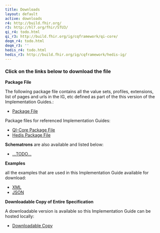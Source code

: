 ```yaml
---
title: Downloads
layout: default
active: downloads
r4: http://build.fhir.org/
r3: http://hl7.org/fhir/STU3/
qi_r4: todo.html
qi_r3: http://build.fhir.org/ig/cqframework/qi-core/
deqm_r4: todo.html
deqm_r3: ''
hedis_r4: todo.html
hedis_r3: http://build.fhir.org/ig/cqframework/hedis-ig/
---
```


### Click on the links below to download the file

**Package File**

The following package file contains all the value sets, profiles, extensions, list of pages and urls in the IG, etc defined as part of the this version of the Implementation Guides.:

- [Package File](../output/package.tgz)

Package files for referenced Implementation Guides:

- [QI-Core Package File]({{page.qi_r3}}package.tgz)
- [Hedis Package File]({{page.hedis_r3}}package.tgz)

**Schematrons** are also available and listed below:

- [...TODO...](#)

**Examples**

all the examples that are used in this Implementation Guide available for download:

- [XML](../output/examples.xml.zip)
- [JSON](../output/examples.json.zip)

**Downloadable Copy of Entire Specification**

A downloadable version is available so this Implementation Guide can be hosted locally:

- [Downloadable Copy](full-ig.zip)
